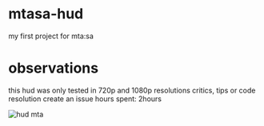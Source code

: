 # mtasa-hud
my first project for mta:sa

# observations
this hud was only tested in 720p and 1080p resolutions critics, tips or code resolution create an issue
hours spent: 2hours

<img
  src="https://media.discordapp.net/attachments/1092916334704218174/1093573454822899802/image.png?width=1536&height=910"
  alt="hud mta"
  style="display: inline-block; margin: 0 auto; max-width: 300px">

